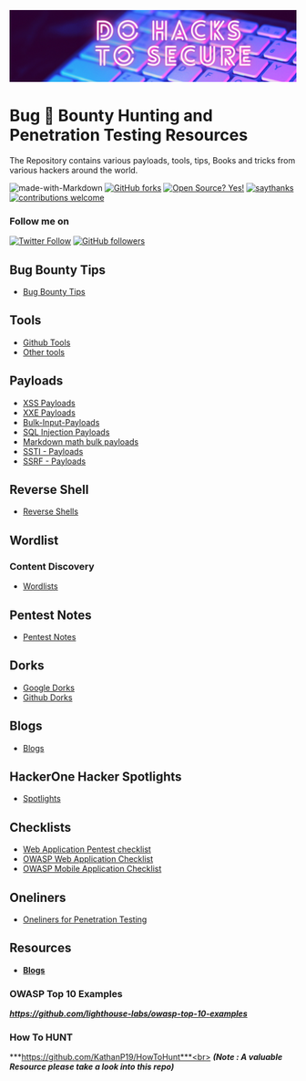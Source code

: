 
![img](https://github.com/thevillagehacker/thevillagehacker/blob/master/Do%20Hacks%20to%20Secure.png)

# Bug 🐞 Bounty Hunting and Penetration Testing Resources
The Repository contains various payloads, tools, tips, Books and tricks from various hackers around the world.

![made-with-Markdown](https://img.shields.io/badge/Made%20with-Markdown-1f425f.svg)
[![GitHub forks](https://img.shields.io/github/forks/thevillagehacker/Bug-Hunting)](https://github.com/thevillagehacker/Bug-Hunting/network)
[![Open Source? Yes!](https://badgen.net/badge/Open%20Source%20%3F/Yes%21/blue?icon=github)](https://github.com/thevillagehacker/)
[![saythanks](https://img.shields.io/badge/say-thanks-ff69b4.svg)](https://github.com/thevillagehacker)
[![contributions welcome](https://img.shields.io/badge/contributions-welcome-brightgreen.svg?style=flat)](https://github.com/thevillagehacker/Bug-Hunting)

### Follow me on
[![Twitter Follow](https://img.shields.io/twitter/follow/thevillagehackr?style=social)](https://twitter.com/thevillagehackr)
[![GitHub followers](https://img.shields.io/github/followers/thevillagehacker?label=Follow%20%20%40thevillagehacker&style=social)](https://github.com/thevillagehacker)

## Bug Bounty Tips
- [Bug Bounty Tips](Bug%20Bounty%20Tips)

## Tools
- [Github Tools](Tools/Tools.md)
- [Other tools](Tools/other-tools.md)

## Payloads
- [XSS Payloads](XSS-payloads)
- [XXE Payloads](XXE-payloads)
- [Bulk-Input-Payloads](Bulk-input)
- [SQL Injection Payloads](SQL-Payloads/SQL-payload1.md)
- [Markdown math bulk payloads](Mark-math-bulk-payload)
- [SSTI - Payloads](SSTI-Payloads/SSTI.md)
- [SSRF - Payloads](SSRF-Payloads/ssrf-payloads.md)

## Reverse Shell
- [Reverse Shells](Rev-shell)

## Wordlist
### Content Discovery
- [Wordlists](Content-discovery)

## Pentest Notes
- [Pentest Notes](Pentest-master)

## Dorks
- [Google Dorks](Dorks/Google_dorks.md)
- [Github Dorks](Dorks/Github_dorks.md)

## Blogs
- [Blogs](blogs)

## HackerOne Hacker Spotlights
- [Spotlights](spotlights)

## Checklists
- [Web Application Pentest checklist](Checklist/Readme.md)
- [OWASP Web Application Checklist](Checklist/OWASP/Web/OWASPv4_Checklist.xlsx)
- [OWASP Mobile Application Checklist](Checklist/OWASP/Mobile/Mobile_App_Security_Checklist-English_1.1.2.xlsx)

## Oneliners
- [Oneliners for Penetration Testing](Bug%20Bounty%20Tips/files/oneliners.md)

## Resources
- **[Blogs](#blogs)**
### OWASP Top 10 Examples
***https://github.com/lighthouse-labs/owasp-top-10-examples***
### How To HUNT
***https://github.com/KathanP19/HowToHunt***<br>
***(Note : A valuable Resource please take a look into this repo)***
